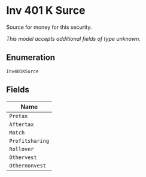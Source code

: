 
# Inv 401 K Surce

Source for money for this security.

*This model accepts additional fields of type unknown.*

## Enumeration

`Inv401KSurce`

## Fields

| Name |
|  --- |
| `Pretax` |
| `Aftertax` |
| `Match` |
| `Profitsharing` |
| `Rollover` |
| `Othervest` |
| `Othernonvest` |

